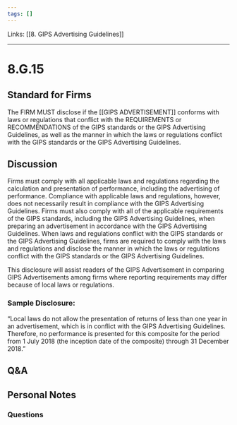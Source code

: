 ```yaml
---
tags: []
---
```

Links: [[8. GIPS Advertising Guidelines]]
___
# 8.G.15
## Standard for Firms
The FIRM MUST disclose if the [[GIPS ADVERTISEMENT]] conforms with laws or regulations that conflict with the REQUIREMENTS or RECOMMENDATIONS of the GIPS standards or the GIPS Advertising Guidelines, as well as the manner in which the laws or regulations conflict with the GIPS standards or the GIPS Advertising Guidelines.
## Discussion
Firms must comply with all applicable laws and regulations regarding the calculation and presentation of performance, including the advertising of performance. Compliance with applicable laws and regulations, however, does not necessarily result in compliance with the GIPS Advertising Guidelines. Firms must also comply with all of the applicable requirements of the GIPS standards, including the GIPS Advertising Guidelines, when preparing an advertisement in accordance with the GIPS Advertising Guidelines. When laws and regulations conflict with the GIPS standards or the GIPS Advertising Guidelines, firms are required to comply with the laws and regulations and disclose the manner in which the laws or regulations conflict with the GIPS standards or the GIPS Advertising Guidelines.

This disclosure will assist readers of the GIPS Advertisement in comparing GIPS Advertisements among firms where reporting requirements may differ because of local laws or regulations.
### Sample Disclosure:
“Local laws do not allow the presentation of returns of less than one year in an advertisement, which is in conflict with the GIPS Advertising Guidelines. Therefore, no performance is presented for this composite for the period from 1 July 2018 (the inception date of the composite) through 31 December 2018.”
## Q&A

## Personal Notes

### Questions